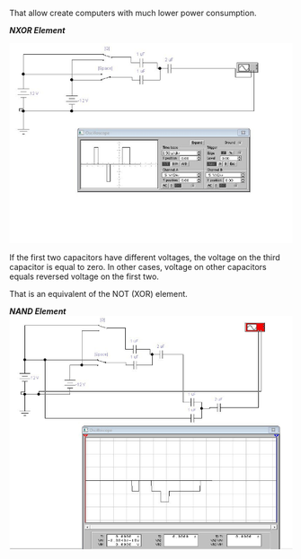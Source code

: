 That allow create computers with much lower power consumption.

***NXOR Element***

![nxor](https://raw.githubusercontent.com/ValeryAndreevichPushkarev/PassiveReactiveXORElement/main/index.jpeg)


If the first two capacitors have different voltages, the voltage on the third capacitor is equal to zero.
In other cases, voltage on other capacitors equals reversed voltage on the first two.

That is an equivalent of the NOT (XOR) element.


***NAND Element***
![nand](https://raw.githubusercontent.com/ValeryAndreevichPushkarev/PassiveReactiveXORElement/main/nand.jpeg)
